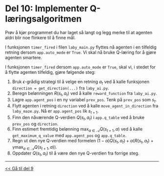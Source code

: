 # Del 10: Implementer Q-læringsalgoritmen

Prøv å kjør programmet du har laget så langt og legg merke til at agenten aldri blir noe flinkere til å finne mål.

I funksjonen `timer_fired` i filen `laby_main.py` flyttes nå agenten i en tilfeldig retning dersom `app.auto_mode` er `True`. Vi skal nå bruke Q-læring for å gjøre agenten smartere.

I funksjonen `timer_fired` dersom `app.auto_mode` er `True`, skal vi, i stedet for å flytte agenten tilfeldig, gjøre følgende steg:

1. Bruk $\epsilon$-grådig strategi til å velge en retning $a_t$ ved å kalle funksjonen `direction = get_direction(...)` fra `laby_ai.py`.
2. Beregn belønningen $R(s_t, a_t)$ ved å kalle `reward_function` fra `laby_ai.py`.
3. Lagre `app.agent_pos` i en ny variabel `prev_pos`. Tenk på `prev_pos` som $s_t$.
4. Flytt agenten i retning `direction` ved å kalle `move_agent_in_direction` fra `laby_maze.py`. Nå er `app.agent_pos` lik $s_{t+1}$.
5. Finn den nåværende Q-verdien $Q(s_t, a_t)$ i `app.q_table` ved å bruke `prev_pos` og `direction`.
6. Finn estimert fremtidig belønning $\max_{a\in\mathcal{A}}Q(s_{t+1}, a)$ ved å kalle `get_maximum_q_value` med `app.agent_pos` og `app.q_table`.
7. Regn ut den nye Q-verdien med formelen $(1-\alpha)Q(s_t, a_t) + \alpha\left(R(s_t, a_t) + \gamma\max_{a\in\mathcal{A}}Q(s_{t+1}, a)\right)$.
8. Oppdater $Q(s_t, a_t)$ til å være den nye Q-verdien fra forrige steg.

---

[<< Gå til del 9](./del_9.md)
